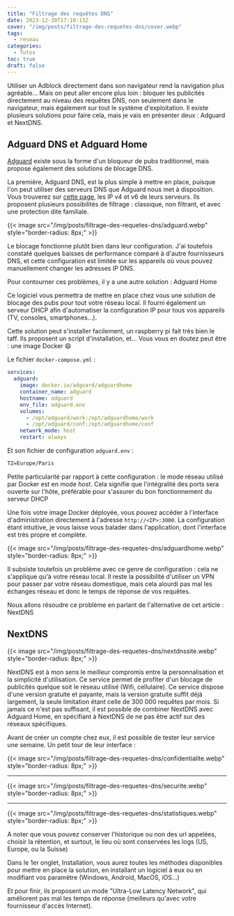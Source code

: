 ```yaml
---
title: "Filtrage des requêtes DNS"
date: 2023-12-30T17:10:13Z
cover: "/img/posts/filtrage-des-requetes-dns/cover.webp"
tags:
  - reseau
categories:
  - Tutos
toc: true
draft: false
---
```


Utiliser un Adblock directement dans son navigateur rend la navigation plus agréable... Mais on peut aller encore plus loin : bloquer les publicités directement au niveau des requêtes DNS, non seulement dans le navigateur, mais également sur tout le système d'exploitation. Il existe plusieurs solutions pour faire cela, mais je vais en présenter deux : Adguard et NextDNS.

## Adguard DNS et Adguard Home

[Adguard](https://adguard.com/fr/welcome.html) existe sous la forme d'un bloqueur de pubs traditionnel, mais propose également des solutions de blocage DNS.

La première, Adguard DNS, est la plus simple à mettre en place, puisque l'on peut utiliser des serveurs DNS que Adguard nous met à disposition. Vous trouverez sur [cette page](https://adguard-dns.io/fr/public-dns.html), les IP v4 et v6 de leurs serveurs. Ils proposent plusieurs possibilités de filtrage : classique, non filtrant, et avec une protection dite familiale.

{{< image src="/img/posts/filtrage-des-requetes-dns/adguard.webp" style="border-radius: 8px;" >}}

Le blocage fonctionne plutôt bien dans leur configuration. J'ai toutefois constaté quelques baisses de performance comparé à d'autre fournisseurs DNS, et cette configuration est limitée sur les appareils où vous pouvez manuellement changer les adresses IP DNS.

Pour contourner ces problèmes, il y a une autre solution : Adguard Home

Ce logiciel vous permettra de mettre en place chez vous une solution de blocage des pubs pour tout votre réseau local. Il fourni également un serveur DHCP afin d'automatiser la configuration IP pour tous vos appareils (TV, consoles, smartphones...).

Cette solution peut s'installer facilement, un raspberry pi fait très bien le taff. Ils proposent un script d'installation, et... Vous vous en doutez peut être : une image Docker :smile:

Le fichier `docker-compose.yml` :

```yml
services:
  adguard:
    image: docker.io/adguard/adguardhome
    container_name: adguard
    hostname: adguard
    env_file: adguard.env
    volumes:
      - /opt/adguard/work:/opt/adguardhome/work
      - /opt/adguard/conf:/opt/adguardhome/conf
    network_mode: host
    restart: always
```

Et son fichier de configuration `adguard.env` :

```txt
TZ=Europe/Paris
```

Petite particularité par rapport à cette configuration : le mode réseau utilisé par Docker est en mode *host*. Cela signifie que l'intégralité des ports sera ouverte sur l'hôte, préférable pour s'assurer du bon fonctionnement du serveur DHCP

Une fois votre image Docker déployée, vous pouvez accéder à l'interface d'administration directement à l'adresse `http://<IP>:3000`.
La configuration étant intuitive, je vous laisse vous balader dans l'application, dont l'interface est très propre et complète.

{{< image src="/img/posts/filtrage-des-requetes-dns/adguardhome.webp" style="border-radius: 8px;" >}}

Il subsiste toutefois un problème avec ce genre de configuration : cela ne s'applique qu'à votre réseau local. Il reste la possibilité d'utiliser un VPN pour passer par votre réseau domestique, mais cela alourdi pas mal les échanges réseau et donc le temps de réponse de vos requêtes.

Nous allons résoudre ce problème en parlant de l'alternative de cet article : NextDNS

## NextDNS

{{< image src="/img/posts/filtrage-des-requetes-dns/nextdnssite.webp" style="border-radius: 8px;" >}}

NextDNS est à mon sens le meilleur compromis entre la personnalisation et la simplicité d'utilisation. Ce service permet de profiter d'un blocage de publicités quelque soit le réseau utilisé (Wifi, cellulaire). Ce service dispose d'une version gratuite et payante, mais la version gratuite suffit déjà largement, la seule limitation étant celle de 300 000 requêtes par mois. Si jamais ce n'est pas suffisant, il est possible de combiner NextDNS avec Adguard Home, en spécifiant à NextDNS de ne pas être actif sur des réseaux spécifiques.

Avant de créer un compte chez eux, il est possible de tester leur service une semaine. Un petit tour de leur interface :

{{< image src="/img/posts/filtrage-des-requetes-dns/confidentialite.webp" style="border-radius: 8px;" >}}
***
{{< image src="/img/posts/filtrage-des-requetes-dns/securite.webp" style="border-radius: 8px;" >}}
***
{{< image src="/img/posts/filtrage-des-requetes-dns/statistiques.webp" style="border-radius: 8px;" >}}

A noter que vous pouvez conserver l'historique ou non des url appelées, choisir la rétention, et surtout, le lieu où sont conservées les logs (US, Europe, ou la Suisse)

Dans le 1er onglet, Installation, vous aurez toutes les méthodes disponibles pour mettre en place la solution, en installant un logiciel à eux ou en modifiant vos paramètre (Windows, Android, MacOS, iOS...)

Et pour finir, ils proposent un mode "Ultra-Low Latency Network", qui améliorent pas mal les temps de réponse (meilleurs qu'avec votre fournisseur d'accès Internet).
